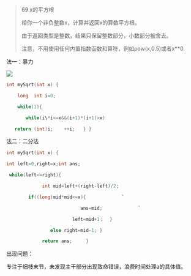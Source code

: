 >69.x的平方根
>
>给你一个非负整数x，计算并返回x的算数平方根。
>
>由于返回类型是整数，结果只保留整数部分，小数部分被舍去。
>
>注意，不用使用任何内置指数函数和算符，例如pow(x,0.5)或者x**0.
>
>

法一：暴力

![](https://lalala1502.oss-cn-beijing.aliyuncs.com/%E5%B1%8F%E5%B9%95%E6%88%AA%E5%9B%BE%202024-04-04%20110243.png)

```c
int mySqrt(int x) {

    long  int i=0;

    while(1){ 

       while(i\*i<=x&&(i+1)*(i+1)>x)      

   return (int)i;    ++i;   } }
```

法二：二分法

```c
int mySqrt(int x) {

int left=0,right=x;int ans; 

 while(left<=right){

             int mid=left+(right-left)/2;

        if((long)mid*mid<=x){             `

                           ans=mid;             `            

                        left=mid+1；  } 

                else right=mid-1; }             

             return ans;     }
```



出现问题：

专注于细枝末节，未发现主干部分出现致命错误，浪费时间处理a的具体值。



